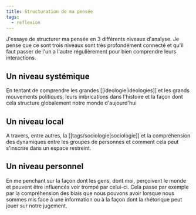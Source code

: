 ```yaml
---
title: Structuration de ma pensée
tags:
  - reflexion
---
```


J'essaye de structurer ma pensée en 3 différents niveaux d'analyse. Je pense que ce sont trois niveaux sont très profondément connecté et qu'il faut passer de l'un a l'autre régulièrement pour bien comprendre leurs interactions.

## Un niveau systémique

En tentant de comprendre les grandes [[ideologie|idéologies]] et les grands mouvements politiques, leurs imbrications dans l'histoire et la façon dont cela structure globalement notre monde d'aujourd'hui

## Un niveau local

A travers, entre autres, la [[tags/sociologie|sociologie]] et la compréhension des dynamiques entre les groupes de personnes et comment cela peut s'inscrire dans un espace restreint.

## Un niveau personnel

En me penchant sur la façon dont les gens, dont moi, perçoivent le monde et peuvent être influencés voir trompé par celui-ci. Cela passe par exemple par la compréhension des biais que nous pouvons avoir lorsque nous sommes mis face à une information ou à la façon dont la rhétorique peut jouer sur notre jugement.
